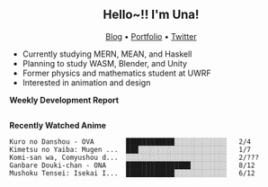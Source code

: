 <h2 align="center">
  Hello~!! I'm Una!
</h2>

<p align="center">
  <a href="https://anarchy.website/">Blog</a> &bull;
  <a href="https://una-ada.github.io/">Portfolio</a> &bull;
  <a href="https://twitter.com/unaxiii">Twitter</a>
</p>

- Currently studying MERN, MEAN, and Haskell
- Planning to study WASM, Blender, and Unity
- Former physics and mathematics student at UWRF
- Interested in animation and design

**Weekly Development Report**

<!--START_SECTION:waka-->
```text

```
<!--END_SECTION:waka-->

**Recently Watched Anime**

<!-- RECENT-ANIME:START -->

    Kuro no Danshou - OVA        ████████████░░░░░░░░░░░░░   2/4
    Kimetsu no Yaiba: Mugen ...  ███░░░░░░░░░░░░░░░░░░░░░░   1/7
    Komi-san wa, Comyushou d...  ░░░░░░░░░░░░░░░░░░░░░░░░░   2/???
    Ganbare Douki-chan - ONA     ████████████████░░░░░░░░░   8/12
    Mushoku Tensei: Isekai I...  ████████████░░░░░░░░░░░░░   6/12
<!-- RECENT-ANIME:END -->
